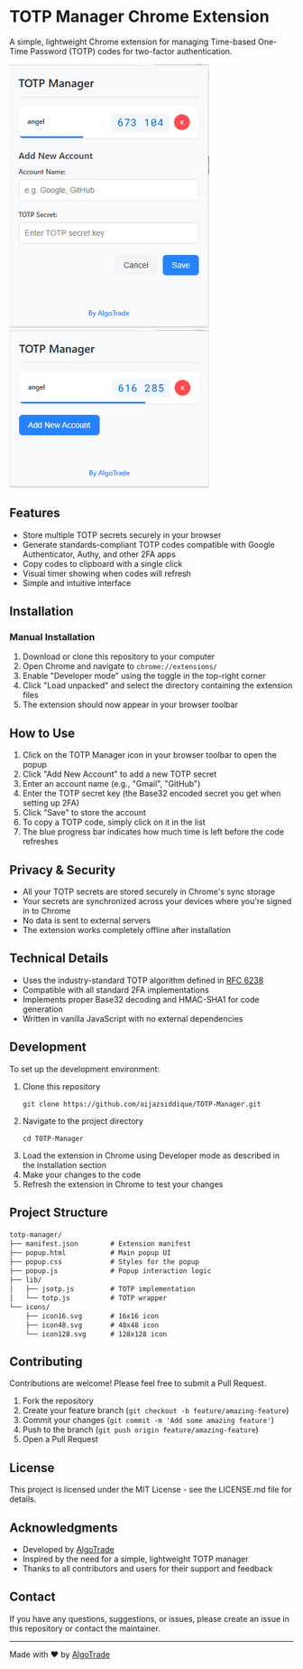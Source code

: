 # TOTP Manager Chrome Extension

A simple, lightweight Chrome extension for managing Time-based One-Time Password (TOTP) codes for two-factor authentication.

![TOTP Manager Screenshot](screenshots/screenshot2.png)
![TOTP Manager Screenshot](screenshots/screenshot.png)

## Features

- Store multiple TOTP secrets securely in your browser
- Generate standards-compliant TOTP codes compatible with Google Authenticator, Authy, and other 2FA apps
- Copy codes to clipboard with a single click
- Visual timer showing when codes will refresh
- Simple and intuitive interface

## Installation

### Manual Installation

1. Download or clone this repository to your computer
2. Open Chrome and navigate to `chrome://extensions/`
3. Enable "Developer mode" using the toggle in the top-right corner
4. Click "Load unpacked" and select the directory containing the extension files
5. The extension should now appear in your browser toolbar

## How to Use

1. Click on the TOTP Manager icon in your browser toolbar to open the popup
2. Click "Add New Account" to add a new TOTP secret
3. Enter an account name (e.g., "Gmail", "GitHub")
4. Enter the TOTP secret key (the Base32 encoded secret you get when setting up 2FA)
5. Click "Save" to store the account
6. To copy a TOTP code, simply click on it in the list
7. The blue progress bar indicates how much time is left before the code refreshes

## Privacy & Security

- All your TOTP secrets are stored securely in Chrome's sync storage
- Your secrets are synchronized across your devices where you're signed in to Chrome
- No data is sent to external servers
- The extension works completely offline after installation

## Technical Details

- Uses the industry-standard TOTP algorithm defined in [RFC 6238](https://tools.ietf.org/html/rfc6238)
- Compatible with all standard 2FA implementations
- Implements proper Base32 decoding and HMAC-SHA1 for code generation
- Written in vanilla JavaScript with no external dependencies

## Development

To set up the development environment:

1. Clone this repository
   ```
   git clone https://github.com/aijazsiddique/TOTP-Manager.git
   ```
2. Navigate to the project directory
   ```
   cd TOTP-Manager
   ```
3. Load the extension in Chrome using Developer mode as described in the installation section
4. Make your changes to the code
5. Refresh the extension in Chrome to test your changes

## Project Structure

```
totp-manager/
├── manifest.json        # Extension manifest
├── popup.html           # Main popup UI
├── popup.css            # Styles for the popup
├── popup.js             # Popup interaction logic
├── lib/
│   ├── jsotp.js         # TOTP implementation
│   └── totp.js          # TOTP wrapper
└── icons/
    ├── icon16.svg       # 16x16 icon
    ├── icon48.svg       # 48x48 icon
    └── icon128.svg      # 128x128 icon
```

## Contributing

Contributions are welcome! Please feel free to submit a Pull Request.

1. Fork the repository
2. Create your feature branch (`git checkout -b feature/amazing-feature`)
3. Commit your changes (`git commit -m 'Add some amazing feature'`)
4. Push to the branch (`git push origin feature/amazing-feature`)
5. Open a Pull Request

## License

This project is licensed under the MIT License - see the LICENSE.md file for details.

## Acknowledgments

- Developed by [AlgoTrade](https://github.com/aijazsiddique/AlgoTrade)
- Inspired by the need for a simple, lightweight TOTP manager
- Thanks to all contributors and users for their support and feedback

## Contact

If you have any questions, suggestions, or issues, please create an issue in this repository or contact the maintainer.

---

Made with ❤️ by [AlgoTrade](https://github.com/aijazsiddique/AlgoTrade)
